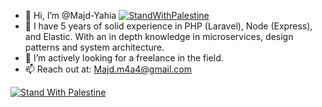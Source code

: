 - 👋 Hi, I’m @Majd-Yahia [![StandWithPalestine](https://raw.githubusercontent.com/TheBSD/StandWithPalestine/main/badges/StandWithPalestine.svg)](https://github.com/TheBSD/StandWithPalestine/blob/main/docs/README.md)
- 🌱 I have 5 years of solid experience in PHP (Laravel), Node (Express), and Elastic. With an in depth knowledge in microservices, design patterns and system architecture.
- 👀 I’m actively looking for a freelance in the field.
- 📫 Reach out at: Majd.m4a4@gmail.com

[![Stand With Palestine](https://raw.githubusercontent.com/TheBSD/StandWithPalestine/main/banner-no-action.svg)](https://thebsd.github.io/StandWithPalestine)
